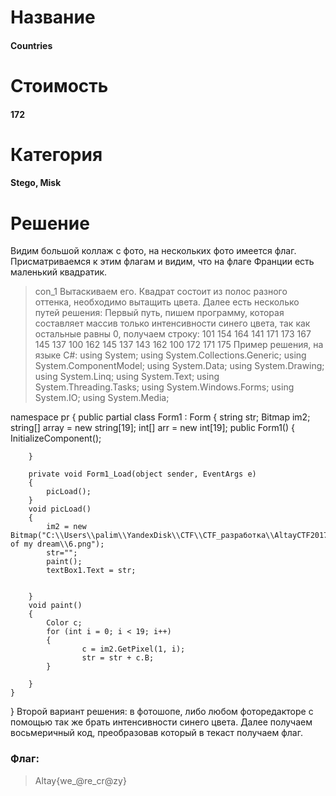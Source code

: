 # Название
#### Countries
# Стоимость
#### 172
# Категория
#### Stego, Misk
# Решение
Видим большой коллаж с фото, на нескольких фото имеется флаг. Присматриваемся к этим флагам и видим, что на флаге Франции есть маленький квадратик. 
>con_1
Вытаскиваем его. Квадрат состоит из полос разного оттенка, необходимо вытащить цвета. Далее есть несколько путей решения:
Первый путь, пишем программу, которая составляет массив только интенсивности синего цвета, так как остальные равны 0, получаем строку: 101 154 164 141 171 173 167 145 137 100 162 145 137 143 162 100 172 171 175
Пример решения, на языке C#:
using System;
using System.Collections.Generic;
using System.ComponentModel;
using System.Data;
using System.Drawing;
using System.Linq;
using System.Text;
using System.Threading.Tasks;
using System.Windows.Forms;
using System.IO;
using System.Media;

namespace pr
{
    public partial class Form1 : Form
    {
        string str;
        Bitmap im2;
        string[] array = new string[19];
        int[] arr = new int[19];
        public Form1()
        {
            InitializeComponent();
            
        }

        private void Form1_Load(object sender, EventArgs e)
        {
            picLoad();
        }
        void picLoad()
        {
            im2 = new Bitmap("C:\\Users\\palim\\YandexDisk\\CTF\\CTF_разработка\\AltayCTF2017\\Countries of my dream\\6.png");    
            str="";
            paint();
            textBox1.Text = str;

            
        }
        void paint()
        {
            Color c;
            for (int i = 0; i < 19; i++)
            {
                    c = im2.GetPixel(1, i);
                    str = str + c.B;
            }

        }
    }
}
Второй вариант решения: в фотошопе, либо любом фоторедакторе с помощью так же брать интенсивности синего цвета.
Далее получаем восьмеричный код, преобразовав который в текаст получаем флаг.
### Флаг:
>Altay{we_@re_cr@zy}
